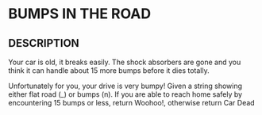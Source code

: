 # BUMPS IN THE ROAD

## DESCRIPTION

Your car is old, it breaks easily. The shock absorbers are gone and you think it can handle about 15 more bumps before it dies totally.

Unfortunately for you, your drive is very bumpy! Given a string showing either flat road (_) or bumps (n). If you are able to reach home safely by encountering 15 bumps or less, return Woohoo!, otherwise return Car Dead